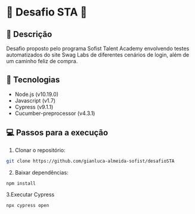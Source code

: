# :small_blue_diamond: Desafio STA :small_blue_diamond:

## :blue_book: Descrição
Desafio proposto pelo programa Sofist Talent Academy envolvendo testes automatizados do site Swag Labs de diferentes cenários de login, além de um caminho feliz de compra.

## :wrench: Tecnologias
- Node.js (v10.19.0)
- Javascript (v1.7)
- Cypress (v9.1.1)
- Cucumber-preprocessor (v4.3.1)

## :computer: Passos para a execução
1. Clonar o repositório:
```bash
git clone https://github.com/gianluca-almeida-sofist/desafioSTA
```
2. Baixar dependências:
```bash
npm install
```
3.Executar Cypress
```bash
npx cypress open
```
